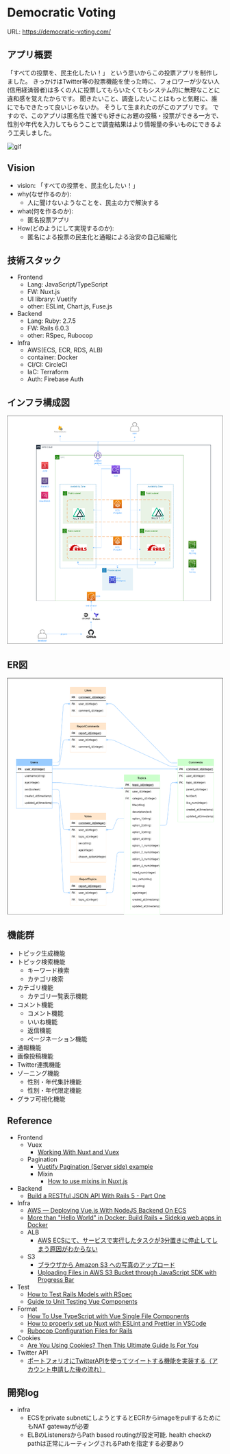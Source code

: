 # Democratic Voting

URL: https://democratic-voting.com/

## アプリ概要

「すべての投票を、民主化したい！」
という思いからこの投票アプリを制作しました。
きっかけはTwitter等の投票機能を使った時に、フォロワーが少ない人(信用経済弱者)は多くの人に投票してもらいたくてもシステム的に無理なことに違和感を覚えたからです。
聞きたいこと、調査したいことはもっと気軽に、誰にでもできたって良いじゃないか。
そうして生まれたのがこのアプリです。
ですので、このアプリは匿名性で誰でも好きにお題の投稿・投票ができる一方で、性別や年代を入力してもらうことで調査結果はより情報量の多いものにできるよう工夫しました。

![gif](https://github.com/KamiHitoe/img/blob/master/democratic-voting/democratic-voting.gif)

## Vision

- vision: 「すべての投票を、民主化したい！」
- why(なぜ作るのか):
  - 人に聞けないようなことを、民主の力で解決する
- what(何を作るのか): 
  - 匿名投票アプリ
- How(どのようにして実現するのか): 
  - 匿名による投票の民主化と通報による治安の自己組織化

## 技術スタック

- Frontend
  - Lang: JavaScript/TypeScript
  - FW: Nuxt.js
  - UI library: Vuetify
  - other: ESLint, Chart.js, Fuse.js
- Backend
  - Lang: Ruby: 2.7.5
  - FW: Rails 6.0.3
  - other: RSpec, Rubocop
- Infra
  - AWS(ECS, ECR, RDS, ALB)
  - container: Docker
  - CI/CI: CircleCI
  - IaC: Terraform
  - Auth: Firebase Auth

## インフラ構成図

![AWS](https://github.com/KamiHitoe/democratic-voting/blob/master/design/infra/architecture.prod.png)

## ER図

![ERD](https://github.com/KamiHitoe/democratic-voting/blob/master/design/backend/ERD.png)

## 機能群

- トピック生成機能
- トピック検索機能
  - キーワード検索
  - カテゴリ検索
- カテゴリ機能
  - カテゴリ一覧表示機能
- コメント機能
  - コメント機能
  - いいね機能
  - 返信機能
  - ページネーション機能
- 通報機能
- 画像投稿機能
- Twitter連携機能
- ゾーニング機能
  - 性別・年代集計機能
  - 性別・年代限定機能
- グラフ可視化機能

## Reference

- Frontend
  - Vuex
    - [Working With Nuxt and Vuex](https://langvad.dev/blog/working-with-nuxt-and-vuex/)
  - Pagination
    - [Vuetify Pagination (Server side) example](https://www.bezkoder.com/vuetify-pagination-server-side/)
    - Mixin
      - [How to use mixins in Nuxt.js](https://medium.com/@seyijosh44/how-to-use-mixins-in-nuxt-js-826724fa251)
- Backend
  - [Build a RESTful JSON API With Rails 5 - Part One](https://www.digitalocean.com/community/tutorials/build-a-restful-json-api-with-rails-5-part-one)
- Infra
  - [AWS — Deploying Vue.js With NodeJS Backend On ECS](https://medium.com/bb-tutorials-and-thoughts/aws-deploying-vue-js-with-nodejs-backend-on-ecs-cd3c3740b0a)
  - [More than "Hello World" in Docker: Build Rails + Sidekiq web apps in Docker](https://dev.to/raphael_jambalos/more-than-hello-world-in-docker-run-rails-sidekiq-web-apps-in-docker-1b37)
  - ALB
    - [AWS ECSにて、サービスで実行したタスクが3分置きに停止してしまう原因がわからない](https://teratail.com/questions/262962)
  - S3
    - [ブラウザから Amazon S3 への写真のアップロード](https://docs.aws.amazon.com/ja_jp/sdk-for-javascript/v2/developer-guide/s3-example-photo-album.html)
    - [Uploading Files in AWS S3 Bucket through JavaScript SDK with Progress Bar](https://medium.com/@shresthshruti09/uploading-files-in-aws-s3-bucket-through-javascript-sdk-with-progress-bar-d2a4b3ee77b5)
- Test
  - [How to Test Rails Models with RSpec](https://semaphoreci.com/community/tutorials/how-to-test-rails-models-with-rspec)
  - [Guide to Unit Testing Vue Components](https://testdriven.io/blog/vue-unit-testing/)
- Format
  - [How To Use TypeScript with Vue Single File Components](https://www.digitalocean.com/community/tutorials/vuejs-using-typescript-with-vue)
  - [How to properly set up Nuxt with ESLint and Prettier in VSCode](https://medium.com/@gogl.alex/how-to-properly-set-up-eslint-with-prettier-for-vue-or-nuxt-in-vscode-e42532099a9c)
  - [Rubocop Configuration Files for Rails](https://prabinpoudel.com.np/articles/rubocop-configuration-files-for-rails/)
- Cookies
  - [Are You Using Cookies? Then This Ultimate Guide Is For You](https://html.com/resources/cookies-ultimate-guide/)
- Twitter API
  - [ポートフォリオにTwitterAPIを使ってツイートする機能を実装する（アカウント申請した後の流れ）](https://qiita.com/naota7118/items/b3d50d9719e2dcb63e7c)


## 開発log

- infra
  - ECSをprivate subnetにしようとするとECRからimageをpullするためにもNAT gatewayが必要
  - ELBのListenersからPath based routingが設定可能. health checkのpathは正常にルーティングされるPathを指定する必要あり


